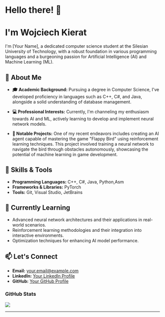 # **Hello there! 👋**  
# I'm  **Wojciech Kierat**


I'm [Your Name], a dedicated computer science student at the Silesian University of Technology, with a robust foundation in various programming languages and a burgeoning passion for Artificial Intelligence (AI) and Machine Learning (ML).

## 🚀 About Me

- **🎓 Academic Background:** Pursuing a degree in Computer Science, I've developed proficiency in languages such as C++, C#, and Java, alongside a solid understanding of database management.

- **💻 Professional Interests:** Currently, I'm channeling my enthusiasm towards AI and ML, actively learning to develop and implement neural network models.

- **🧠 Notable Projects:** One of my recent endeavors includes creating an AI agent capable of mastering the game "Flappy Bird" using reinforcement learning techniques. This project involved training a neural network to navigate the bird through obstacles autonomously, showcasing the potential of machine learning in game development.

## 🔧 Skills & Tools

- **Programming Languages:** C++, C#, Java, Python,Asm
- **Frameworks & Libraries:** PyTorch 
- **Tools:** Git, Visual Studio, JetBrains

## 🌱 Currently Learning

- Advanced neural network architectures and their applications in real-world scenarios.
- Reinforcement learning methodologies and their integration into interactive environments.
- Optimization techniques for enhancing AI model performance.

## 📫 Let's Connect

- **Email:** [your.email@example.com](mailto:your.email@example.com)
- **LinkedIn:** [Your LinkedIn Profile](https://www.linkedin.com/in/yourprofile)
- **GitHub:** [Your GitHub Profile](https://github.com/yourusername)


### GitHub Stats

<a href="#">
<img align="center" src="https://github-readme-stats.vercel.app/api/top-langs/?username=KieratW&theme=dark&hide_langs_below=1" />
</a>

---

